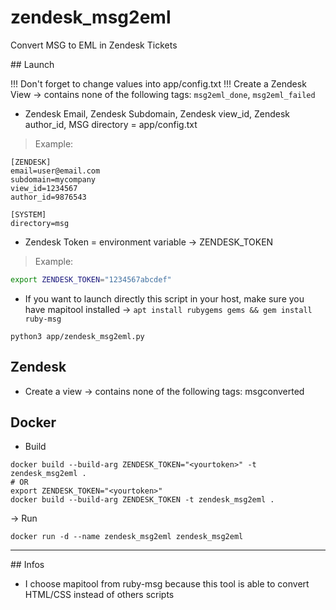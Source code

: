 # zendesk_msg2eml
Convert MSG to EML in Zendesk Tickets

## Launch

!!! Don't forget to change values into app/config.txt
!!! Create a Zendesk View -> contains none of the following tags: `msg2eml_done`, `msg2eml_failed`

- Zendesk Email, Zendesk Subdomain, Zendesk view_id, Zendesk author_id, MSG directory = app/config.txt
> Example:
```
[ZENDESK]
email=user@email.com
subdomain=mycompany
view_id=1234567
author_id=9876543

[SYSTEM]
directory=msg
```
- Zendesk Token = environment variable -> ZENDESK_TOKEN
> Example:
```bash
export ZENDESK_TOKEN="1234567abcdef"
```

- If you want to launch directly this script in your host, make sure you have mapitool installed -> `apt install rubygems gems && gem install ruby-msg`
```
python3 app/zendesk_msg2eml.py
```

## Zendesk
- Create a view -> contains none of the following tags: msgconverted

## Docker

- Build
```
docker build --build-arg ZENDESK_TOKEN="<yourtoken>" -t zendesk_msg2eml .
# OR
export ZENDESK_TOKEN="<yourtoken>"
docker build --build-arg ZENDESK_TOKEN -t zendesk_msg2eml .
```

-> Run
```
docker run -d --name zendesk_msg2eml zendesk_msg2eml
```
____
## Infos
- I choose mapitool from ruby-msg because this tool is able to convert HTML/CSS instead of others scripts
